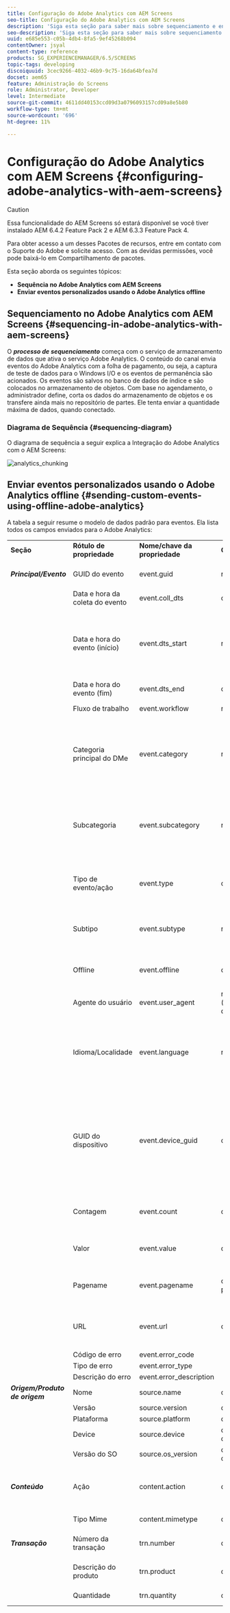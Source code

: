 ```yaml
---
title: Configuração do Adobe Analytics com AEM Screens
seo-title: Configuração do Adobe Analytics com AEM Screens
description: 'Siga esta seção para saber mais sobre sequenciamento e envio de eventos personalizados usando o Adobe Analytics offline '
seo-description: 'Siga esta seção para saber mais sobre sequenciamento e envio de eventos personalizados usando o Adobe Analytics offline '
uuid: e685e553-c05b-4db4-8fa5-9ef45268b094
contentOwner: jsyal
content-type: reference
products: SG_EXPERIENCEMANAGER/6.5/SCREENS
topic-tags: developing
discoiquuid: 3cec9266-4032-46b9-9c75-16da64bfea7d
docset: aem65
feature: Administração do Screens
role: Administrator, Developer
level: Intermediate
source-git-commit: 4611dd40153ccd09d3a0796093157cd09a8e5b80
workflow-type: tm+mt
source-wordcount: '696'
ht-degree: 11%

---
```



# Configuração do Adobe Analytics com AEM Screens {#configuring-adobe-analytics-with-aem-screens}

>[!CAUTION]
>
>Essa funcionalidade do AEM Screens só estará disponível se você tiver instalado AEM 6.4.2 Feature Pack 2 e AEM 6.3.3 Feature Pack 4.
>
>Para obter acesso a um desses Pacotes de recursos, entre em contato com o Suporte do Adobe e solicite acesso. Com as devidas permissões, você pode baixá-lo em Compartilhamento de pacotes.

Esta seção aborda os seguintes tópicos:

* **Sequência no Adobe Analytics com AEM Screens**
* **Enviar eventos personalizados usando o Adobe Analytics offline**

## Sequenciamento no Adobe Analytics com AEM Screens {#sequencing-in-adobe-analytics-with-aem-screens}

O ***processo de sequenciamento*** começa com o serviço de armazenamento de dados que ativa o serviço Adobe Analytics. O conteúdo do canal envia eventos do Adobe Analytics com a folha de pagamento, ou seja, a captura de teste de dados para o Windows I/O e os eventos de permanência são acionados. Os eventos são salvos no banco de dados de índice e são colocados no armazenamento de objetos. Com base no agendamento, o administrador define, corta os dados do armazenamento de objetos e os transfere ainda mais no repositório de partes. Ele tenta enviar a quantidade máxima de dados, quando conectado.

### Diagrama de Sequência {#sequencing-diagram}

O diagrama de sequência a seguir explica a Integração do Adobe Analytics com o AEM Screens:

![analytics_chunking](assets/analytics_chunking.png)

## Enviar eventos personalizados usando o Adobe Analytics offline {#sending-custom-events-using-offline-adobe-analytics}

A tabela a seguir resume o modelo de dados padrão para eventos. Ela lista todos os campos enviados para o Adobe Analytics:

<table>
 <tbody>
  <tr>
   <td><strong>Seção</strong></td> 
   <td><strong>Rótulo de propriedade</strong></td> 
   <td><strong>Nome/chave da propriedade</strong></td> 
   <td><strong>Obrigatório</strong></td> 
   <td><strong>Tipo de dados</strong></td> 
   <td><strong>Tipo de propriedade</strong><br /> </td> 
   <td><strong>Descrição</strong></td> 
  </tr>
  <tr>
   <td><strong><em>Principal/Evento</em></strong></td> 
   <td>GUID do evento</td> 
   <td>event.guid</td> 
   <td>recomendado</td> 
   <td>string</td> 
   <td>UUID</td> 
   <td>ID exclusiva que identifica a instância de um evento</td> 
  </tr>
  <tr>
   <td> </td> 
   <td>Data e hora da coleta do evento</td> 
   <td>event.coll_dts</td> 
   <td>opcional</td> 
   <td>string</td> 
   <td>timestamp - UTC</td> 
   <td>Hora da data da coleta</td> 
  </tr>
  <tr>
   <td> </td> 
   <td>Data e hora do evento (início)</td> 
   <td>event.dts_start</td> 
   <td>recomendado</td> 
   <td>string</td> 
   <td>timestamp - UTC</td> 
   <td>Hora de início do evento, se você NÃO especificar isso, a hora do evento será assumida como a hora em que foi recebida pelo servidor</td> 
  </tr>
  <tr>
   <td> </td> 
   <td>Data e hora do evento (fim)</td> 
   <td>event.dts_end</td> 
   <td>opcional</td> 
   <td>string</td> 
   <td>timestamp - UTC</td> 
   <td>Hora de conclusão do evento</td> 
  </tr>
  <tr>
   <td> </td> 
   <td>Fluxo de trabalho</td> 
   <td>event.workflow</td> 
   <td>recomendado</td> 
   <td>string</td> 
   <td> </td> 
   <td>Nome do fluxo de trabalho (Screens)</td> 
  </tr>
  <tr>
   <td> </td> 
   <td>Categoria principal do DMe</td> 
   <td>event.category</td> 
   <td>required</td> 
   <td>string</td> 
   <td> </td> 
   <td>Categoria principal (DESKTOP, MOBILE, WEB, PROCESS, SDK, SERVICE, ECOSYSTEM) - Agrupamento de tipos de evento - <strong>Enviamos o Player</strong></td> 
  </tr>
  <tr>
   <td> </td> 
   <td>Subcategoria</td> 
   <td>event.subcategory</td> 
   <td>recomendado</td> 
   <td>string</td> 
   <td> </td> 
   <td>Subcategoria - Seção de um fluxo de trabalho ou Área de uma tela etc. (Arquivos recentes, Arquivos CC, criações móveis e assim por diante.)</td> 
  </tr>
  <tr>
   <td> </td> 
   <td>Tipo de evento/ação</td> 
   <td>event.type</td> 
   <td>obrigatório</td> 
   <td>string</td> 
   <td> </td> 
   <td>Tipo de evento (renderizar, clicar, apertar, zoom) - Ação do usuário principal</td> 
  </tr>
  <tr>
   <td> </td> 
   <td>Subtipo</td> 
   <td>event.subtype</td> 
   <td>recomendado</td> 
   <td>string</td> 
   <td> </td> 
   <td>Subtipo de evento (criar, atualizar, excluir, publicar etc.) - Detalhes adicionais da ação do usuário</td> 
  </tr>
  <tr>
   <td> </td> 
   <td>Offline</td> 
   <td>event.offline</td> 
   <td>opcional</td> 
   <td>boolean</td> 
   <td> </td> 
   <td>O evento foi gerado enquanto a ação estava offline/online (true/false)</td> 
  </tr>
  <tr>
   <td> </td> 
   <td>Agente do usuário</td> 
   <td>event.user_agent</td> 
   <td>recomendado (propriedades da Web)</td> 
   <td>string</td> 
   <td> </td> 
   <td>Agente do usuário</td> 
  </tr>
  <tr>
   <td> </td> 
   <td>Idioma/Localidade</td> 
   <td>event.language</td> 
   <td>recomendado</td> 
   <td>string</td> 
   <td> </td> 
   <td>A localidade do usuário é uma string baseada nas convenções de marcação de idioma da RFC 3066 (por exemplo, en-US, fr-FR ou es-ES)</td> 
  </tr>
  <tr>
   <td> </td> 
   <td>GUID do dispositivo</td> 
   <td>event.device_guid</td> 
   <td>opcional</td> 
   <td>sequência de caracteres<br /> </td> 
   <td>UUID</td> 
   <td>Identifica o GUID do dispositivo (por exemplo, ID da máquina ou hash do endereço IP + máscara de sub-rede + ID da rede + agente do usuário) - Aqui, enviaremos o nome de usuário do reprodutor gerado no momento do registro.</td> 
  </tr>
  <tr>
   <td> </td> 
   <td>Contagem</td> 
   <td>event.count</td> 
   <td>opcional</td> 
   <td>número</td> 
   <td> </td> 
   <td>Número de vezes que o evento ocorreu - Aqui, enviamos a duração do vídeo</td> 
  </tr>
  <tr>
   <td> </td> 
   <td>Valor</td> 
   <td>event.value</td> 
   <td>opcional</td> 
   <td>string</td> 
   <td> </td> 
   <td>Valor do evento (por exemplo, configurações ativadas/desativadas)</td> 
  </tr>
  <tr>
   <td> </td> 
   <td>Pagename</td> 
   <td>event.pagename</td> 
   <td>obrigatório para AA</td> 
   <td>string</td> 
   <td> </td> 
   <td>Suporte do Adobe Analytics para o Nome da página personalizada</td> 
  </tr>
  <tr>
   <td> </td> 
   <td>URL</td> 
   <td>event.url</td> 
   <td>opcional</td> 
   <td>string</td> 
   <td> </td> 
   <td>URL da propriedade da Web ou do schema móvel - deve incluir URL totalmente qualificado</td> 
  </tr>
  <tr>
   <td> </td> 
   <td>Código de erro</td> 
   <td>event.error_code</td> 
   <td> </td> 
   <td>string</td> 
   <td> </td> 
   <td>Código de falha</td> 
  </tr>
  <tr>
   <td> </td> 
   <td>Tipo de erro</td> 
   <td>event.error_type</td> 
   <td> </td> 
   <td>string</td> 
   <td> </td> 
   <td>Tipo de falha</td> 
  </tr>
  <tr>
   <td> </td> 
   <td>Descrição do erro</td> 
   <td>event.error_description</td> 
   <td> </td> 
   <td>string</td> 
   <td> </td> 
   <td>Descrição da Falha<br /> </td> 
  </tr>
  <tr>
   <td><strong><em>Origem/Produto de origem</em></strong></td> 
   <td>Nome</td> 
   <td>source.name</td> 
   <td>obrigatório</td> 
   <td>string</td> 
   <td> </td> 
   <td>Nome do aplicativo (AEM Screens)</td> 
  </tr>
  <tr>
   <td> </td> 
   <td>Versão</td> 
   <td>source.version</td> 
   <td>obrigatório</td> 
   <td>string</td> 
   <td> </td> 
   <td>Versão do firmware</td> 
  </tr>
  <tr>
   <td> </td> 
   <td>Plataforma</td> 
   <td>source.platform</td> 
   <td>obrigatório</td> 
   <td>string</td> 
   <td> </td> 
   <td>navigator.platform</td> 
  </tr>
  <tr>
   <td> </td> 
   <td>Device</td> 
   <td>source.device</td> 
   <td>obrigatório c/exceções</td> 
   <td>string</td> 
   <td> </td> 
   <td>Nome do reprodutor</td> 
  </tr>
  <tr>
   <td> </td> 
   <td>Versão do SO</td> 
   <td>source.os_version</td> 
   <td>obrigatório c/exceções</td> 
   <td>string</td> 
   <td> </td> 
   <td>Versão O/S</td> 
  </tr>
  <tr>
   <td><strong><em>Conteúdo</em></strong></td> 
   <td>Ação</td> 
   <td>content.action</td> 
   <td>obrigatório</td> 
   <td>string</td> 
   <td> </td> 
   <td>O URL para o ativo, incluindo a representação que foi realmente reproduzida</td> 
  </tr>
  <tr>
   <td> </td> 
   <td>Tipo Mime</td> 
   <td>content.mimetype</td> 
   <td>opcional</td> 
   <td>string</td> 
   <td> </td> 
   <td>Tipo MIME do conteúdo</td> 
  </tr>
  <tr>
   <td><strong><em>Transação</em></strong></td> 
   <td>Número da transação</td> 
   <td>trn.number</td> 
   <td>obrigatório</td> 
   <td>string</td> 
   <td>UUID</td> 
   <td>ID exclusiva que preferencialmente adere ao UUID v4</td> 
  </tr>
  <tr>
   <td> </td> 
   <td>Descrição do produto</td> 
   <td>trn.product</td> 
   <td>obrigatório</td> 
   <td>string</td> 
   <td> </td> 
   <td>O URL para o ativo (excluindo a representação)</td> 
  </tr>
  <tr>
   <td> </td> 
   <td>Quantidade</td> 
   <td>trn.quantity</td> 
   <td>obrigatório</td> 
   <td>string</td> 
   <td> </td> 
   <td>A duração da reprodução</td> 
  </tr>
 </tbody>
</table>

